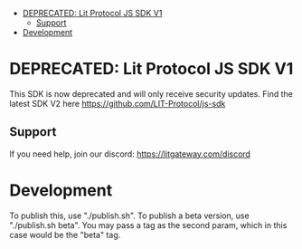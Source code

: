 <!-- START doctoc generated TOC please keep comment here to allow auto update -->
<!-- DON'T EDIT THIS SECTION, INSTEAD RE-RUN doctoc TO UPDATE -->

- [DEPRECATED: Lit Protocol JS SDK V1](#deprecated-lit-protocol-js-sdk-v1)
  - [Support](#support)
- [Development](#development)

<!-- END doctoc generated TOC please keep comment here to allow auto update -->

# DEPRECATED: Lit Protocol JS SDK V1

This SDK is now deprecated and will only receive security updates. Find the latest SDK V2 here https://github.com/LIT-Protocol/js-sdk

## Support

If you need help, join our discord: https://litgateway.com/discord

# Development

To publish this, use "./publish.sh". To publish a beta version, use "./publish.sh beta". You may pass a tag as the second param, which in this case would be the "beta" tag.
